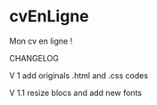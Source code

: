 # cvEnLigne
Mon cv en ligne !

CHANGELOG

V 1
add originals .html and .css codes

V 1.1
resize blocs and add new fonts
